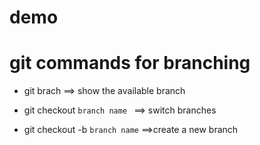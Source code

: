 # demo 

# git commands for branching

* git brach ==> show the available branch

* git checkout `branch name ` ==> switch branches

* git checkout  -b `branch name` ==>create a new branch

